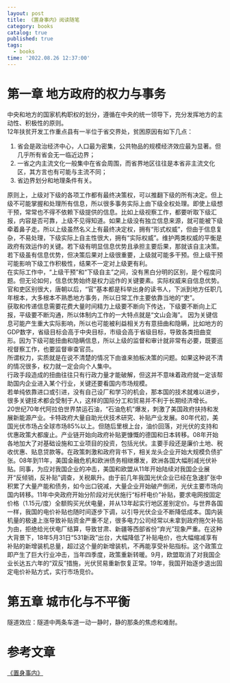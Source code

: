 ```yaml
---
layout: post
title: 《置身事内》阅读随笔
category: books
catalog: true
published: true
tags:
  - books
time: '2022.08.26 12:37:00'
---
```

# 第一章 地方政府的权力与事务
中央和地方的国家机构职权的划分，遵循在中央的统一领导下，充分发挥地方的主动性、积极性的原则。  
12年扶贫开发工作重点县有一半位于省交界处，贫困原因有如下几点：  
1. 省会是政治经济中心，人口最为密集，公共物品的规模经济效应最为显著。但几乎所有省会无一临近边界；
2. 一省之内主流文化一般集中在省会周围，而省界地区往往是本省非主流文化区，其方言也有可能与主流不同；
3. 省边界划分和地理条件有关。
 
原则上，上级对下级的各项工作都有最终决策权，可以推翻下级的所有决定。但上级不可能掌握和处理所有信息，所以很多事务实际上由下级全权处理。即使上级想干预，常常也不得不依赖下级提供的信息。比如上级视察工作，都要听取下级汇报，内容是否可靠，上级不见得知道。如果上级没有独立信息来源，就可能被下级牵着鼻子走。所以上级虽然名义上有最终决定权，拥有“形式权威”，但由于信息复杂，不易处理，下级实际上自主性很大，拥有“实际权威”。维护两类权威的平衡是政府有效运作的关键。若下级有明显信息优势且承担主要后果，那就该自主决策。若下级虽有信息优势，但决策后果对上级很重要，上级就可能多干预。但上级干预可能影响下级工作积极性，结果不一定对上级更有利。  
在实际工作中，“上级干预”和“下级自主”之间，没有黑白分明的区别，是个程度问题。但无论如何，信息优势始终是权力运作的关键要素。实际权威来自信息优势。  
官和吏区别很大，唐朝以后，“官”基本都是科举出身的读书人，下派到地方任职几年根本，大多根本不熟悉地方事务，所以日常工作主要依靠当地的“吏”。  
获取和传递信息需要花费大量时间精力上级要不断向下传达，下级要不断向上汇报，平级要不断沟通，所以体制内工作的一大特点就是“文山会海”。
因为关键信息可能产生重大实际影响，所以也可能被利益相关方有意扭曲和隐瞒，比如地方的GDP数字，省级目标会高于中央目标，市级会高于省级目标，导致各类扭曲变形。因为下级可能扭曲和隐瞒信息，所以上级的监督和审计就非常有必要，既要巡视督察工作，也要监督审查官员。  
所谓权力，实质就是在说不清楚的情况下由谁来拍板决策的问题。如果这种说不清的情况很多，权力就一定会向个人集中。  
行政手段造成的扭曲往往只有行政力量才能破解，但这并不意味着政府就一定该帮助国内企业进入某个行业，关键还要看国内市场规模。  
若单纯依靠进口或引进，没有自己设厂和学习的机会，那本国的技术就难以进步，很多关键技术都会受制于人，这样的国际分工和贸易并不利于长期经济增长。  
20世纪70年代阿拉伯世界禁运石油，“石油危机”爆发，刺激了美国政府扶持和发展新能源产业。卡特政府大量自助光伏技术研究、补贴产业发展。80年代初，美国光伏市场占全球市场85%以上。但随后里根上台，油价回落，对光伏的支持和优惠政策大都废止。产业链开始向政府补贴更慷慨的德国和日本转移。08年开始各地加大了对基础设施和工业项目的投资，包括光伏。主要手段还是廉价土地、税收优惠、贴息贷款等。在政策刺激和政府背书下，相关龙头企业开始大规模负债扩张。08年到11年，美国金融危机和欧洲债务相继爆发，欧洲各国大幅削减光伏补贴。同事，为应对我国企业的冲击，美国和欧盟从11年开始陆续对我国企业展开“反倾销，反补贴”调查，关税飙升。由于前几年我国光伏企业已经在急速扩张中积累了大量产能和债务，如今出口锐减，大量企业开始破产倒闭，光伏主要市场向国内转移。11年中央政府开始分阶段对光伏施行“标杆电价”补贴，要求电网按固定价格（1.15元/度）全额购买光伏电量，并从13年起实行地区差别定价。与世界各国一样，我国的电价补贴也随时间逐步下调，以引导光伏企业不断降低成本。国内装机量的极速上涨导致补贴资金严重不足，很多电力公司经常以未拿到政府拖欠补贴为由，拒绝给光伏电厂结算，导致甘肃、新疆等西部省份“弃光”现象严重。在这种大背景下，18年5月31日“531新政”出台，大幅降低了补贴电价，也大幅缩减享有补贴的新增装机总量，超过这个量的新增装机，不再能享受补贴指标。这个政策立即产生了巨大行业冲击，当年四季度，政策重新转暖。9月，欧盟取消了对我国企业长达五六年的“双反”措施，光伏贸易重新恢复正常。19年，我国开始逐步退出固定电价补贴方式，实行市场竞价。

# 第五章 城市化与不平衡
隧道效应：隧道中两条车道一动一静时，静的那条的焦虑和难耐。

# 参考文章
[《置身事内》](https://book.douban.com/subject/35546622/)
